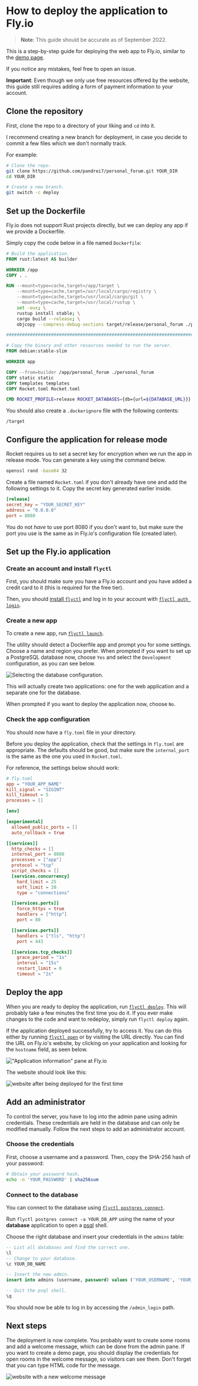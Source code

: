 # How to deploy the application to Fly.io

> **Note**: This guide should be accurate as of September 2022.

This is a step-by-step guide for deploying the web app to Fly.io, similar to the
[demo page](https://personal-forum.fly.dev).

If you notice any mistakes, feel free to open an issue.

 **Important**: Even though we only use free resources offered by the website,
this guide still requires adding a form of payment information to your account.

## Clone the repository

First, clone the repo to a directory of your liking and `cd` into it.

I recommend creating a new branch for deployment, in case you decide to commit a
few files which we don't normally track.

For example:

```bash
# Clone the repo.
git clone https://github.com/pandrei7/personal_forum.git YOUR_DIR
cd YOUR_DIR

# Create a new branch.
git switch -c deploy
```

## Set up the Dockerfile

Fly.io does not support Rust projects directly, but we can deploy any app if we
provide a Dockerfile.

Simply copy the code below in a file named `Dockerfile`:

```dockerfile
# Build the application.
FROM rust:latest AS builder

WORKDIR /app
COPY . .

RUN --mount=type=cache,target=/app/target \
    --mount=type=cache,target=/usr/local/cargo/registry \
    --mount=type=cache,target=/usr/local/cargo/git \
    --mount=type=cache,target=/usr/local/rustup \
    set -eux; \
    rustup install stable; \
    cargo build --release; \
    objcopy --compress-debug-sections target/release/personal_forum ./personal_forum

################################################################################

# Copy the binary and other resources needed to run the server.
FROM debian:stable-slim

WORKDIR app

COPY --from=builder /app/personal_forum ./personal_forum
COPY static static
COPY templates templates
COPY Rocket.toml Rocket.toml

CMD ROCKET_PROFILE=release ROCKET_DATABASES={db={url=${DATABASE_URL}}} ./personal_forum
```

You should also create a `.dockerignore` file with the following contents:

```docker
/target
```

## Configure the application for release mode

Rocket requires us to set a secret key for encryption when we run the app in
release mode. You can generate a key using the command below.

```bash
openssl rand -base64 32
```

Create a file named `Rocket.toml` if you don't already have one and add the
following settings to it. Copy the secret key generated earlier inside.

```toml
[release]
secret_key = "YOUR_SECRET_KEY"
address = "0.0.0.0"
port = 8080
```

You do not *have* to use port 8080 if you don't want to, but make sure the port
you use is the same as in Fly.io's configuration file (created later).

## Set up the Fly.io application

### Create an account and install `flyctl`

First, you should make sure you have a Fly.io account and you have added a
credit card to it (this is required for the free tier).

Then, you should [install `flyctl`](https://fly.io/docs/flyctl/installing) and
log in to your account with [`flyctl auth login`](
https://fly.io/docs/flyctl/auth-login).

### Create a new app

To create a new app, run [`flyctl launch`](https://fly.io/docs/flyctl/launch).

The utility should detect a Dockerfile app and prompt you for some settings.
Choose a name and region you prefer. When prompted if you want to set up a
PostgreSQL database now, choose `Yes` and select the `Development` configuration,
as you can see below.

![Selecting the database configuration.](img/database_configuration.png)

This will actually create two applications: one for the web application and a
separate one for the database.

When prompted if you want to deploy the application now, choose `No`.

### Check the app configuration

You should now have a `fly.toml` file in your directory.

Before you deploy the application, check that the settings in `fly.toml`  are
appropriate. The defaults should be good, but make sure the `internal_port` is
the same as the one you used in `Rocket.toml`.

For reference, the settings below should work:

```toml
# fly.toml
app = "YOUR_APP_NAME"
kill_signal = "SIGINT"
kill_timeout = 5
processes = []

[env]

[experimental]
  allowed_public_ports = []
  auto_rollback = true

[[services]]
  http_checks = []
  internal_port = 8080
  processes = ["app"]
  protocol = "tcp"
  script_checks = []
  [services.concurrency]
    hard_limit = 25
    soft_limit = 20
    type = "connections"

  [[services.ports]]
    force_https = true
    handlers = ["http"]
    port = 80

  [[services.ports]]
    handlers = ["tls", "http"]
    port = 443

  [[services.tcp_checks]]
    grace_period = "1s"
    interval = "15s"
    restart_limit = 0
    timeout = "2s"
```

## Deploy the app

When you are ready to deploy the application, run [`flyctl deploy`](
https://fly.io/docs/flyctl/deploy). This will probably take a few minutes the
first time you do it. If you ever make changes to the code and want to redeploy,
simply run `flyctl deploy` again.

If the application deployed successfully, try to access it. You can do this
either by running [`flyctl open`](https://fly.io/docs/flyctl/open) or by
visiting the URL directly. You can find the URL on Fly.io's website, by clicking
on your application and looking for the `hostname` field, as seen below.

!["Application information" pane at Fly.io](img/finding_hostname.png)

The website should look like this:

![website after being deployed for the first time](img/fresh_website.png)

## Add an administrator

To control the server, you have to log into the admin pane using admin
credentials. These credentials are held in the database and can only be modified
manually. Follow the next steps to add an administrator account.

### Choose the credentials

First, choose a username and a password. Then, copy the SHA-256 hash of your
password:

```bash
# Obtain your password hash.
echo -n 'YOUR_PASSWORD' | sha256sum
```

### Connect to the database

You can connect to the database using [`flyctl postgres connect`](
https://fly.io/docs/flyctl/postgres-connect).

Run `flyctl postgres connect -a YOUR_DB_APP` using the name of your **database**
application to open a [psql](http://postgresguide.com/utilities/psql.html)
shell.

Choose the right database and insert your credentials in the `admins` table:

```sql
-- List all databases and find the correct one.
\l
-- Change to your database.
\c YOUR_DB_NAME

-- Insert the new admin.
insert into admins (username, password) values ('YOUR_USERNAME', 'YOUR_HASH');

-- Quit the psql shell.
\q
```

You should now be able to log in by accessing the `/admin_login` path.

## Next steps

The deployment is now complete. You probably want to create some rooms and add a
welcome message, which can be done from the admin pane. If you want to create a
demo page, you should display the credentials for open rooms in the welcome
message, so visitors can see them. Don't forget that you can type HTML code for
the message.

![website with a new welcome message](img/website_with_welcome.png)
